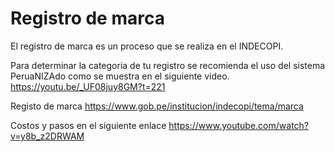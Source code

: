 # Registro de marca

El registro de marca es un proceso que se realiza en el INDECOPI.

Para determinar la categoria de tu registro se recomienda el uso del sistema PeruaNIZAdo como se muestra en el siguiente video. 
https://youtu.be/_UF08juy8GM?t=221

Registo de marca
https://www.gob.pe/institucion/indecopi/tema/marca

Costos y pasos en el siguiente enlace
https://www.youtube.com/watch?v=y8b_z2DRWAM
